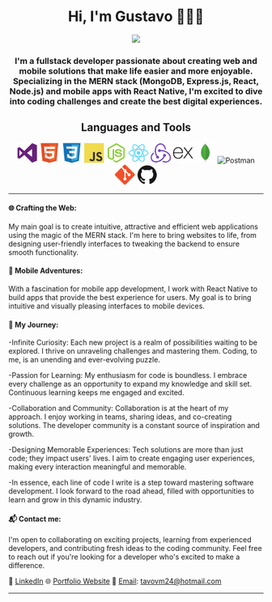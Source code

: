 <div align="center">
  <h1>Hi, I'm Gustavo 👋🧑‍💻</h1>
  <img src="https://cms-assets.themuse.com/media/lead/_1200x630_crop_center-center_82_none/01212022-1047259374-coding-classes_scanrail.jpg?mtime=1642798879" width=300/>

<h3>I'm a fullstack developer passionate about creating web and mobile solutions that make life easier and more enjoyable. Specializing in the MERN stack (MongoDB, Express.js, React, Node.js) and mobile apps with React Native, I'm excited to dive into coding challenges and create the best digital experiences.</h3>
<div>
  <h2>Languages and Tools</h2>
  <p align="center">
    <img src="https://github.com/devicons/devicon/blob/master/icons/visualstudio/visualstudio-plain.svg" alt="Visual Studio Code" width="40" height="40"/>
    <img src="https://github.com/devicons/devicon/blob/master/icons/html5/html5-original.svg" alt="HTML5" width="40" height="40"/>
    <img src="https://github.com/devicons/devicon/blob/master/icons/css3/css3-original.svg" alt="CSS3" width="40" height="40"/>
    <img src="https://github.com/devicons/devicon/blob/master/icons/javascript/javascript-original.svg" alt="JavaScript" width="40" height="40"/>
    <img src="https://github.com/devicons/devicon/blob/master/icons/nodejs/nodejs-original.svg" alt="Node.js" width="40" height="40"/>
    <img src="https://github.com/devicons/devicon/blob/master/icons/react/react-original.svg" alt="React" width="40" height="40"/>
    <img src="https://github.com/devicons/devicon/blob/master/icons/redux/redux-original.svg" alt="Redux" width="40" height="40"/>
    <img src="https://github.com/devicons/devicon/blob/master/icons/express/express-original.svg" alt="Express.js" width="40" height="40"/>
    <img src="https://github.com/devicons/devicon/blob/master/icons/mongodb/mongodb-original.svg" alt="MongoDB" width="40" height="40"/>
    <img src="https://www.vectorlogo.zone/logos/getpostman/getpostman-icon.svg" alt="Postman" width="40" height="40"/>
    <img src="https://github.com/devicons/devicon/blob/master/icons/git/git-original.svg" alt="Git" width="40" height="40"/>
    <img src="https://github.com/devicons/devicon/blob/master/icons/github/github-original.svg" alt="GitHub" width="40" height="40"/>
  </p>  
</div>
</div>

---

#### 🌐 Crafting the Web:
My main goal is to create intuitive, attractive and efficient web applications using the magic of the MERN stack. I'm here to bring websites to life, from designing user-friendly interfaces to tweaking the backend to ensure smooth functionality.

#### 📱 Mobile Adventures:
With a fascination for mobile app development, I work with React Native to build apps that provide the best experience for users. My goal is to bring intuitive and visually pleasing interfaces to mobile devices.

#### 🌟 My Journey:
-Infinite Curiosity: Each new project is a realm of possibilities waiting to be explored. I thrive on unraveling challenges and mastering them. Coding, to me, is an unending and ever-evolving puzzle.

-Passion for Learning: My enthusiasm for code is boundless. I embrace every challenge as an opportunity to expand my knowledge and skill set. Continuous learning keeps me engaged and excited.

-Collaboration and Community: Collaboration is at the heart of my approach. I enjoy working in teams, sharing ideas, and co-creating solutions. The developer community is a constant source of inspiration and growth.

-Designing Memorable Experiences: Tech solutions are more than just code; they impact users' lives. I aim to create engaging user experiences, making every interaction meaningful and memorable.

-In essence, each line of code I write is a step toward mastering software development. I look forward to the road ahead, filled with opportunities to learn and grow in this dynamic industry.

#### 📬 Contact me:
I'm open to collaborating on exciting projects, learning from experienced developers, and contributing fresh ideas to the coding community. Feel free to reach out if you're looking for a developer who's excited to make a difference.

🔗 [LinkedIn](https://www.linkedin.com/in/gustavo-alexander-v%C3%A1squez-more-94b2b923a/)
🌐 [Portfolio Website](https://www.your-portfolio.com)
📧 [Email](mailto:tavovm24@hotmail.com): tavovm24@hotmail.com

---

<!--
**Gustavo-Alexander-Vasquez-More/Gustavo-Alexander-Vasquez-More** is a ✨ _special_ ✨ repository because its `README.md` (this file) appears on your GitHub profile.
-->
